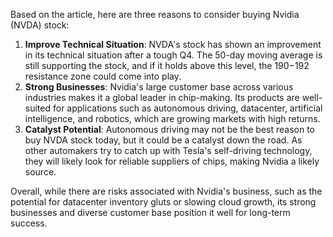 Based on the article, here are three reasons to consider buying Nvidia (NVDA) stock:

1. **Improve Technical Situation**: NVDA's stock has shown an improvement in its technical situation after a tough Q4. The 50-day moving average is still supporting the stock, and if it holds above this level, the $190-$192 resistance zone could come into play.
2. **Strong Businesses**: Nvidia's large customer base across various industries makes it a global leader in chip-making. Its products are well-suited for applications such as autonomous driving, datacenter, artificial intelligence, and robotics, which are growing markets with high returns.
3. **Catalyst Potential**: Autonomous driving may not be the best reason to buy NVDA stock today, but it could be a catalyst down the road. As other automakers try to catch up with Tesla's self-driving technology, they will likely look for reliable suppliers of chips, making Nvidia a likely source.

Overall, while there are risks associated with Nvidia's business, such as the potential for datacenter inventory gluts or slowing cloud growth, its strong businesses and diverse customer base position it well for long-term success.